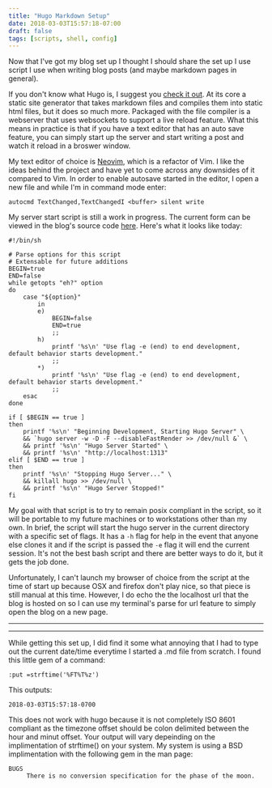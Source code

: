 ```yaml
---
title: "Hugo Markdown Setup"
date: 2018-03-03T15:57:18-07:00
draft: false 
tags: [scripts, shell, config]
---
```

Now that I've got my blog set up I thought I should share the set up I use script I use when writing blog posts (and maybe markdown pages in general).

If you don't know what Hugo is, I suggest you [check it out](https://gohugo.io). At its core a static site generator that takes markdown files and compiles them into static html files, but it does so much more. Packaged with the file compiler is a webserver that uses websockets to support a live reload feature. What this means in practice is that if you have a text editor that has an auto save feature, you can simply start up the server and start writing a post and watch it reload
in a broswer window. 

My text editor of choice is [Neovim](https://neovim.io/), which is a refactor of Vim. I like the ideas behind the project and have yet to come across any downsides of it compared to Vim. In order to enable autosave started in the editor, I open a new file and while I'm in command mode enter:

```autocmd TextChanged,TextChangedI <buffer> silent write```

My server start script is still a work in progress. The current form can be viewed in the blog's source code [here](https://raw.githubusercontent.com/JKomoroski/HugoBlogSource/master/start_server). Here's what it looks like today:

```
#!/bin/sh

# Parse options for this script
# Extensable for future additions
BEGIN=true
END=false
while getopts "eh?" option
do
    case "${option}"
        in
        e)
            BEGIN=false
            END=true
            ;;
        h)
            printf '%s\n' "Use flag -e (end) to end development, default behavior starts development."
            ;;
        *)
            printf '%s\n' "Use flag -e (end) to end development, default behavior starts development."
            ;;
    esac
done

if [ $BEGIN == true ]
then
    printf '%s\n' "Beginning Development, Starting Hugo Server" \
    && `hugo server -w -D -F --disableFastRender >> /dev/null &` \
    && printf '%s\n' "Hugo Server Started" \
    && printf '%s\n' "http://localhost:1313"
elif [ $END == true ]
then
    printf '%s\n' "Stopping Hugo Server..." \
    && killall hugo >> /dev/null \
    && printf '%s\n' "Hugo Server Stopped!"
fi
```
My goal with that script is to try to remain posix compliant in the script, so it will be portable to my future machines or to workstations other than my own. In brief, the script will start the hugo server in the current directory with a specific set of flags. It has a `-h` flag for help in
the event that anyone else clones it and if the script is passed the `-e` flag it will end the current session. It's not the best bash script and there are better ways to do it, but it gets the job done. 

Unfortunately, I can't launch my browser of choice from the script at the time of start up because OSX and firefox don't play nice, so that piece is still manual at this time. However, I do echo the the localhost url that the blog is hosted on so I can use my terminal's parse for url feature to simply open the blog on a new page. 

---
---

While getting this set up, I did find it some what annoying that I had to type out the current date/time everytime I started a .md file from scratch. I found this little gem of a command: 

`:put =strftime('%FT%T%z')` 

This outputs:

`2018-03-03T15:57:18-0700`

This does not work with hugo because it is not completely ISO 8601 compliant as the timezone offset should be colon delimited between the hour and minut offset. Your output will vary depeinding on the implimentation of strftime() on your system. My system is using a BSD implimentation with the following gem in the man page:

```
BUGS
     There is no conversion specification for the phase of the moon.
```
